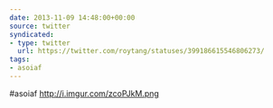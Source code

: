 ```yaml
---
date: 2013-11-09 14:48:00+00:00
source: twitter
syndicated:
- type: twitter
  url: https://twitter.com/roytang/statuses/399186615546806273/
tags:
- asoiaf
---
```


#asoiaf http://i.imgur.com/zcoPJkM.png